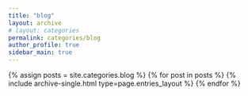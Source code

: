 ```yaml
---
title: "blog"
layout: archive
# layout: categories
permalink: categories/blog
author_profile: true
sidebar_main: true
---
```



{% assign posts = site.categories.blog %}
{% for post in posts %} {% include archive-single.html type=page.entries_layout %} {% endfor %}
